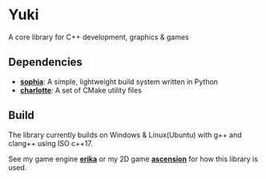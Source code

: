 # Yuki
A core library for C++ development, graphics & games

## Dependencies
- [**sophia**](sophia/): A simple, lightweight build system written in Python
- [**charlotte**](charlotte/): A set of CMake utility files

## Build
The library currently builds on Windows & Linux(Ubuntu) with g++ and clang++ using ISO c++17.

See my game engine [**erika**](https://github.com/r-ggraham/ascension/tree/main/erika) or my 2D game [**ascension**](https://github.com/r-ggraham/ascension) for how this library is used.
